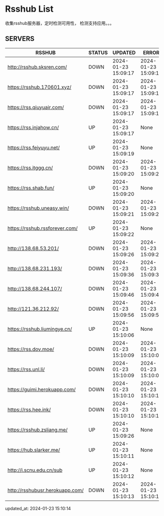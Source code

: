# Rsshub List

收集rsshub服务器，定时检测可用性， 检测支持应用。。。


## SERVERS

|  RSSHUB   | STATUS  | UPDATED  | ERROR  | TWITTER |  
|  ----  | ----  | ----  | ----  | ---- |  
| http://rsshub.sksren.com/ | DOWN | 2024-01-23 15:09:17 | 2024-01-23 15:09:17 |  
| https://rsshub.170601.xyz/ | DOWN | 2024-01-23 15:09:17 | 2024-01-23 15:09:17 |  
| https://rss.qiuyuair.com/ | DOWN | 2024-01-23 15:09:17 | 2024-01-23 15:09:17 |  
| https://rss.injahow.cn/ | UP | 2024-01-23 15:09:17 | None ||  
| https://rss.feiyuyu.net/ | UP | 2024-01-23 15:09:19 | None ||  
| https://rss.itggg.cn/ | DOWN | 2024-01-23 15:09:20 | 2024-01-23 15:09:20 |  
| https://rss.shab.fun/ | UP | 2024-01-23 15:09:20 | None ||  
| https://rsshub.uneasy.win/ | DOWN | 2024-01-23 15:09:21 | 2024-01-23 15:09:21 |  
| https://rsshub.rssforever.com/ | UP | 2024-01-23 15:09:22 | None ||  
| http://138.68.53.201/ | DOWN | 2024-01-23 15:09:26 | 2024-01-23 15:09:26 |  
| http://138.68.231.193/ | DOWN | 2024-01-23 15:09:36 | 2024-01-23 15:09:36 |  
| http://138.68.244.107/ | DOWN | 2024-01-23 15:09:46 | 2024-01-23 15:09:46 |  
| http://121.36.212.92/ | DOWN | 2024-01-23 15:09:56 | 2024-01-23 15:09:56 |  
| https://rsshub.liumingye.cn/ | UP | 2024-01-23 15:10:06 | None ||  
| https://rss.dov.moe/ | DOWN | 2024-01-23 15:10:09 | 2024-01-23 15:10:09 |  
| https://rss.unl.li/ | DOWN | 2024-01-23 15:10:09 | 2024-01-23 15:10:09 |  
| https://guimi.herokuapp.com/ | DOWN | 2024-01-23 15:10:10 | 2024-01-23 15:10:10 |  
| https://rss.hee.ink/ | DOWN | 2024-01-23 15:10:10 | 2024-01-23 15:10:10 |  
| https://rsshub.zsliang.me/ | UP | 2024-01-23 15:09:26 | None |OK|  
| https://hub.slarker.me/ | UP | 2024-01-23 15:10:11 | None ||  
| http://i.scnu.edu.cn/sub | UP | 2024-01-23 15:10:12 | None ||  
| http://rsshubusr.herokuapp.com/ | DOWN | 2024-01-23 15:10:13 | 2024-01-23 15:10:13 |  
  

updated_at: 2024-01-23 15:10:14  

